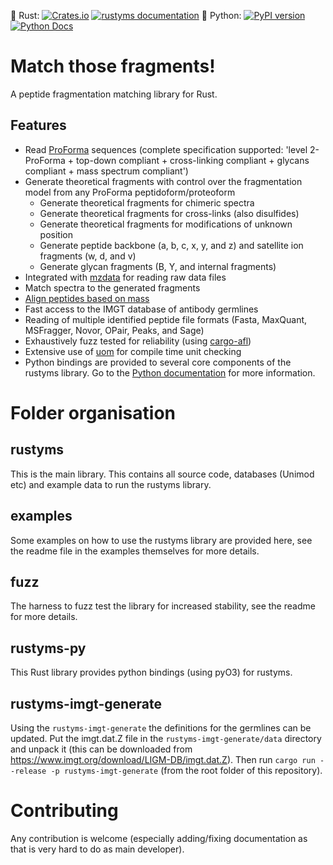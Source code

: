 🦀 Rust:  [![Crates.io](https://img.shields.io/crates/v/rustyms.svg)](https://crates.io/crates/rustyms) [![rustyms documentation](https://docs.rs/rustyms/badge.svg)](https://docs.rs/rustyms)
🐍 Python: [![PyPI version](https://badge.fury.io/py/rustyms.svg)](https://badge.fury.io/py/rustyms) [![Python Docs](https://readthedocs.org/projects/rustyms/badge/?version=latest)](https://rustyms.readthedocs.io/)

# Match those fragments!

A peptide fragmentation matching library for Rust.

## Features

 - Read [ProForma](https://github.com/HUPO-PSI/ProForma) sequences (complete specification supported: 'level 2-ProForma + top-down compliant + cross-linking compliant + glycans compliant + mass spectrum compliant')
 - Generate theoretical fragments with control over the fragmentation model from any ProForma peptidoform/proteoform
   - Generate theoretical fragments for chimeric spectra
   - Generate theoretical fragments for cross-links (also disulfides)
   - Generate theoretical fragments for modifications of unknown position
   - Generate peptide backbone (a, b, c, x, y, and z) and satellite ion fragments (w, d, and v)
   - Generate glycan fragments (B, Y, and internal fragments)
 - Integrated with [mzdata](https://crates.io/crates/mzdata) for reading raw data files
 - Match spectra to the generated fragments
 - [Align peptides based on mass](https://pubs.acs.org/doi/10.1021/acs.jproteome.4c00188)
 - Fast access to the IMGT database of antibody germlines
 - Reading of multiple identified peptide file formats (Fasta, MaxQuant, MSFragger, Novor, OPair, Peaks, and Sage)
 - Exhaustively fuzz tested for reliability (using [cargo-afl](https://crates.io/crates/cargo-afl))
 - Extensive use of [uom](https://docs.rs/uom/latest/uom/) for compile time unit checking
 - Python bindings are provided to several core components of the rustyms library. Go to the [Python documentation](https://rustyms.readthedocs.io/) for more information.

# Folder organisation

## rustyms

This is the main library. This contains all source code, databases (Unimod etc) and example data to run the rustyms library.

## examples

Some examples on how to use the rustyms library are provided here, see the readme file in the examples themselves for more details.

## fuzz

The harness to fuzz test the library for increased stability, see the readme for more details.

## rustyms-py

This Rust library provides python bindings (using pyO3) for rustyms.

## rustyms-imgt-generate

Using the `rustyms-imgt-generate` the definitions for the germlines can be updated. Put the imgt.dat.Z file in the `rustyms-imgt-generate/data` directory and unpack it (this can be downloaded from https://www.imgt.org/download/LIGM-DB/imgt.dat.Z). Then run `cargo run --release -p rustyms-imgt-generate` (from the root folder of this repository).

# Contributing

Any contribution is welcome (especially adding/fixing documentation as that is very hard to do as main developer).